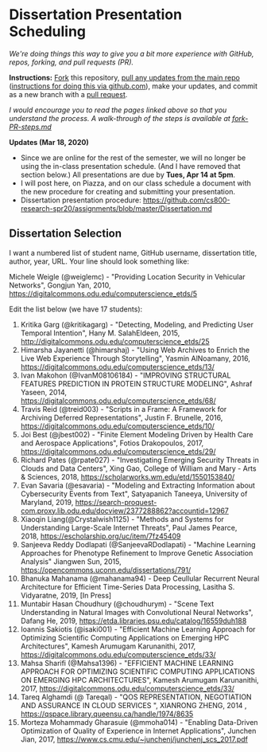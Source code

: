 # Dissertation Presentation Scheduling

*We're doing things this way to give you a bit more experience with GitHub, repos, forking, and pull requests (PR).*

**Instructions:** [Fork](https://help.github.com/en/github/getting-started-with-github/fork-a-repo) this repository, [pull any updates from the main repo](https://help.github.com/en/github/collaborating-with-issues-and-pull-requests/merging-an-upstream-repository-into-your-fork) ([instructions for doing this via github.com](https://stackoverflow.com/questions/20984802/how-can-i-keep-my-fork-in-sync-without-adding-a-separate-remote/21131381#21131381)), make your updates, and commit as a new branch with a [pull request](https://help.github.com/en/github/collaborating-with-issues-and-pull-requests/creating-a-pull-request-from-a-fork).

*I would encourage you to read the pages linked above so that you understand the process.  A walk-through of the steps is available at [fork-PR-steps.md](fork-PR-steps.md)*

**Updates (Mar 18, 2020)**
* Since we are online for the rest of the semester, we will no longer be using the in-class presentation schedule. (And I have removed that section below.) All presentations are due by **Tues, Apr 14 at 5pm**.
* I will post here, on Piazza, and on our class schedule a document with the new procedure for creating and submitting your presentation.
* Dissertation presentation procedure: https://github.com/cs800-research-spr20/assignments/blob/master/Dissertation.md

## Dissertation Selection

I want a numbered list of student name, GitHub username, dissertation title, author, year, URL.  Your line should look something like:

Michele Weigle (@weiglemc) - "Providing Location Security in Vehicular Networks", Gongjun Yan, 2010, https://digitalcommons.odu.edu/computerscience_etds/5

Edit the list below (we have 17 students):

1. Kritika Garg (@kritikagarg) - "Detecting, Modeling, and Predicting User Temporal Intention", Hany M. SalahEldeen, 2015, http://digitalcommons.odu.edu/computerscience_etds/25
1. Himarsha Jayanetti (@himarshaj) - "Using Web Archives to Enrich the Live Web Experience Through Storytelling", Yasmin AlNoamany, 2016, https://digitalcommons.odu.edu/computerscience_etds/13/
1. Ivan Makohon (@IvanM08106184) - "IMPROVING STRUCTURAL FEATURES PREDICTION IN PROTEIN STRUCTURE MODELING", Ashraf Yaseen, 2014, https://digitalcommons.odu.edu/computerscience_etds/68/
1. Travis Reid (@treid003) - "Scripts in a Frame: A Framework for Archiving Deferred Representations", Justin F. Brunelle, 2016, https://digitalcommons.odu.edu/computerscience_etds/10/
1. Joi Best (@jbest002) - "Finite Element Modeling Driven by Health Care and Aerospace Applications", Fotios Drakopoulos, 2017, https://digitalcommons.odu.edu/computerscience_etds/29/
1. Richard Pates (@rpate027) - "Investigating Emerging Security Threats in Clouds and Data Centers", Xing Gao, College of William and Mary - Arts & Sciences, 2018, https://scholarworks.wm.edu/etd/1550153840/
1. Evan Savaria (@esavaria) - "Modeling and Extracting Information about Cybersecurity Events from Text", Satyapanich Taneeya, University of Maryland, 2019, https://search-proquest-com.proxy.lib.odu.edu/docview/2377288862?accountid=12967
1. Xiaoqin Liang(@Crystalwish1125) - "Methods and Systems for Understanding Large-Scale Internet Threats", Paul James Pearce, 2018, https://escholarship.org/uc/item/7fz45409
1. Sanjeeva Reddy Dodlapati (@SanjeevaRDodlapati) - "Machine Learning Approaches for Phenotype Refinement to Improve Genetic Association Analysis" Jiangwen Sun, 2015, https://opencommons.uconn.edu/dissertations/791/ 
1. Bhanuka Mahanama (@mahanama94) - Deep Ceullular Recurrent Neural Architecture for Efficient Time-Series Data Processing, Lasitha S. Vidyaratne, 2019, [In Press]
1. Muntabir Hasan Choudhury (@choudhurym) - "Scene Text Understanding in Natural Images with Convolutional Neural Networks", Dafang He, 2019, https://etda.libraries.psu.edu/catalog/16559duh188 
1. Ioannis Sakiotis (@isaki001) - "Efficient Machine Learning Approach for Optimizing Scientific Computing Applications on Emerging HPC Architectures", Kamesh Arumugam Karunanithi, 2017, https://digitalcommons.odu.edu/computerscience_etds/33/  
1. Mahsa Sharifi (@Mahsa1396) - "EFFICIENT MACHINE LEARNING APPROACH FOR OPTIMIZING SCIENTIFIC COMPUTING APPLICATIONS ON EMERGING HPC ARCHITECTURES", Kamesh Arumugam Karunanithi, 2017, https://digitalcommons.odu.edu/computerscience_etds/33/  
1. Tareq Alghamdi (@ Tareqal) - "QOS REPRESENTATION, NEGOTIATION AND ASSURANCE IN CLOUD SERVICES ", XIANRONG ZHENG, 2014 , https://qspace.library.queensu.ca/handle/1974/8635 
1. Morteza Mohammady Gharasuie (@mmoha014) - "Enabling Data-Driven Optimization of Quality of Experience in Internet Applications", Junchen Jian, 2017, https://www.cs.cmu.edu/~junchenj/junchenj_scs_2017.pdf
